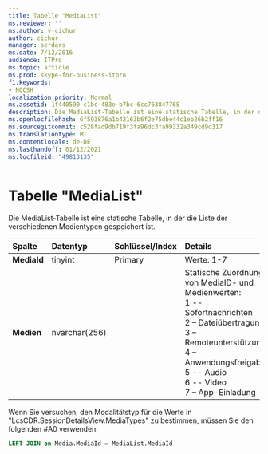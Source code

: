 ```yaml
---
title: Tabelle "MediaList"
ms.reviewer: ''
ms.author: v-cichur
author: cichur
manager: serdars
ms.date: 7/12/2016
audience: ITPro
ms.topic: article
ms.prod: skype-for-business-itpro
f1.keywords:
- NOCSH
localization_priority: Normal
ms.assetid: 1f440590-c1bc-483e-b7bc-6cc763847768
description: Die MediaList-Tabelle ist eine statische Tabelle, in der die Liste der verschiedenen Medientypen gespeichert ist.
ms.openlocfilehash: 6f593876a1b42163b6f2e75dbe44c1eb26b2ff16
ms.sourcegitcommit: c528fad9db719f3fa96dc3fa99332a349cd9d317
ms.translationtype: MT
ms.contentlocale: de-DE
ms.lasthandoff: 01/12/2021
ms.locfileid: "49813135"
---
```

# <a name="medialist-table"></a>Tabelle "MediaList"
 
Die MediaList-Tabelle ist eine statische Tabelle, in der die Liste der verschiedenen Medientypen gespeichert ist.
  
|**Spalte**|**Datentyp**|**Schlüssel/Index**|**Details**|
|:-----|:-----|:-----|:-----|
|**MediaId** <br/> |tinyint  <br/> |Primary  <br/> |Werte: 1-7  <br/> |
|**Medien** <br/> |nvarchar(256)  <br/> || Statische Zuordnung von MediaID- und Medienwerten: <br/>  1 -- Sofortnachrichten <br/>  2 – Dateiübertragung <br/>  3 – Remoteunterstützung <br/>  4 – Anwendungsfreigabe <br/>  5 -- Audio <br/>  6 -- Video <br/>  7 – App-Einladung <br/> |
   
Wenn Sie versuchen, den Modalitätstyp für die Werte in "LcsCDR.SessionDetailsView.MediaTypes" zu bestimmen, müssen Sie den folgenden #A0 verwenden: 
  
```SQL
LEFT JOIN on Media.MediaId = MediaList.MediaId
```
